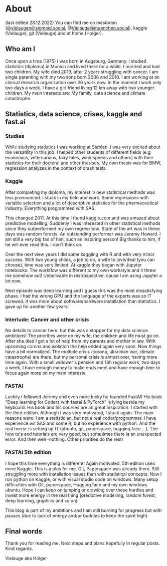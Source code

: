 # About
(last edited 28.12.2022)
You can find me on mastodon (@vielaugen@sigmoid.social, @Vielauge@muenchen.social), kaggle (Vielauge), git (Vielauge) and at home (Holger).

## Who am I
Once upon a time (1975) I was born in Augsburg, Germany. I studied statistics (diploma) in Munich and lived there for a while.
I married and had two children. My wife died 2019, after 2 years struggling with cancer.
I am single parenting with my two sons born 2006 and 2010. I am working at an clinical research organization over 20 years now.
In the moment I work only two days a week. I have a girl friend living 12 km away with two younger children.
My main interests are: My family, data science and climate catastrophe.

## Statistics, data science, crises, kaggle and fast.ai

### Studies
While studying statistics I was working at Stablab. I was very excited about the versatility in this job.
I helped other students of different fields (e.g economics, veternarians, fairy tales, wind speeds and others) with their statistics for their doctoral and other thesises. 
My own thesis was for BMW, regression analyzes in the context of crash tests.

### Kaggle
After completing my diploma, my interest in new statistical methods was less pronounced. I stuck in my field and work. Some regressions with variable selection
and a lot of descriptive statistics for the pharmaceutical industry. Everything programmed with SAS.

This changed 2011. At this time I found kaggle.com and was amazed about predictive modelling. 
Suddenly I was interested in other statistical methods since they outperformed my own regressions. State of the art was in these days was random forests.
An outstanding performer was Jeremy Howard. I am still a very big fan of him, such an inspiring person! Big thanks to him, if he will ever read this. I don't think so.

Over the next view years I did some kaggling with R and with very minor success. With two young childs, a job to do, a wife to love/deal (you can choose), time was very limited.
At kaggle they began with Jupyter notebooks. The workflow was different to my own workstyle and it threw me somehow out! 
Unbelivable in restrospective, cause I am using Jupyter a lot now.

Next episode was deep learning and I guess this was the most dissatisfying phase. I had the wrong GPU and the language of the experts was so IT screwed. It was
more about software/hardware installation than statistics. I gave up for another few years!

### Interlude: Cancer and other crisis
No details to cancer here, but this was a stopper for my data science ambitions! The priorities were on my wife, the children and life must go on. After she died I got a lot of help from my parents and mother in law. With upcoming corona and isolation the help ended again very soon.
Now things have a bit normalized. The multiple crisis (corona, ukrainian war, climate catastrophe) are there, but my personal crisis is almost over, having more time again. With a small widower's pension and 16h regular work, two days a week, I have enough money to make ends meet and have enough time to focus again more on my main interests.

### FASTAI
Luckily I followed Jeremy and even more lucky he founded FastAI! His book "Deep learning for Coders with fastai & PyTorch" is lying beside my keyboard. His book and his courses are an great inspiration. I started with the third edition. Although I was very motivated, I stuck again.
The main reasons were: I am a statistician, but not a real coder/programmer. I have experience wit SAS and some R, but no experience with python. And the real horror is setting up IT (ubuntu, git, paperspace, hugging face....). The how to's and tutorials are very good, but sometimes there is an unexpected error. And then well -nothing. Other priorities do the rest!

### FASTAI 5th edition
I hope this time everything is different! Again motivated. 5th edition uses more Kaggle. This is a plus for me. Git, Paperspace was already there. Still struggling more with installation issues than with statistical concepts. Now I run python on Kaggle, or with visual studio code on windows. Many setup difficulties with Git, paperspace, Hugging face and my own windows ubuntu. Hope I can keep on jumping or crawling over these hurdles and invest more energy in the real thing (predictive modelling, random forest, deep learning, graphics and so on)

This blog is part of my ambitions and I am still burning for progress but with pauses (due to lack of energy and/or buddies to keep the spirit high)

## Final words
Thank you for reading me. Next steps and plans hopefully in regular posts. Kind regards.

Vielauge aka Holger



















